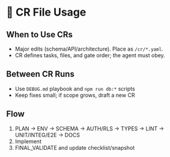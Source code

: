 # 🔗 CR File Usage

## When to Use CRs
- Major edits (schema/API/architecture). Place as `/cr/*.yaml`.
- CR defines tasks, files, and gate order; the agent must obey.

## Between CR Runs
- Use `DEBUG.md` playbook and `npm run db:*` scripts
- Keep fixes small; if scope grows, draft a new CR

## Flow
1) PLAN → ENV → SCHEMA → AUTH/RLS → TYPES → LINT → UNIT/INTEG/E2E → DOCS
2) Implement
3) FINAL_VALIDATE and update checklist/snapshot